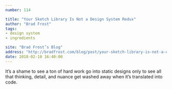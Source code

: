 ```yaml
---
number: 114

title: "Your Sketch Library Is Not a Design System Redux"
author: "Brad Frost"
tags:
- design system
- ingredients

site: "Brad Frost’s Blog"
address: "http://bradfrost.com/blog/post/your-sketch-library-is-not-a-design-system-redux/"
date: 2018-02-18 16:40:00
---
```


It’s a shame to see a ton of hard work go into static designs only to see all that thinking, detail, and nuance get washed away when it’s translated into code.
